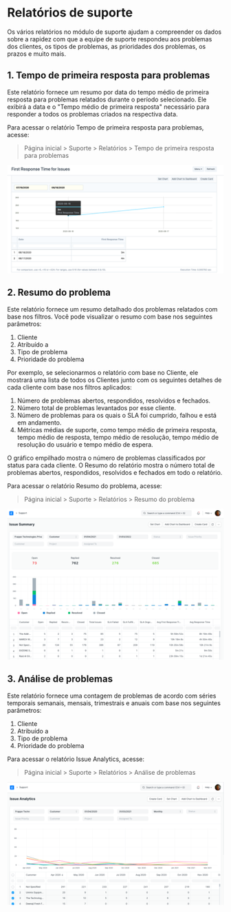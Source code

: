 # Relatórios de suporte



Os vários relatórios no módulo de suporte ajudam a compreender os dados sobre a rapidez com que a equipe de suporte respondeu aos problemas dos clientes, os tipos de problemas, as prioridades dos problemas, os prazos e muito mais.


## 1. Tempo de primeira resposta para problemas


Este relatório fornece um resumo por data do tempo médio de primeira resposta para problemas relatados durante o período selecionado. Ele exibirá a data e o "Tempo médio de primeira resposta" necessário para responder a todos os problemas criados na respectiva data.


Para acessar o relatório Tempo de primeira resposta para problemas, acesse:
> Página inicial > Suporte > Relatórios > Tempo de primeira resposta para problemas


![Tempo de primeira resposta para problemas](/files/first-response-time.png)


## 2. Resumo do problema


Este relatório fornece um resumo detalhado dos problemas relatados com base nos filtros. Você pode visualizar o resumo com base nos seguintes parâmetros:


1. Cliente
2. Atribuído a
3. Tipo de problema
4. Prioridade do problema


Por exemplo, se selecionarmos o relatório com base no Cliente, ele mostrará uma lista de todos os Clientes junto com os seguintes detalhes de cada cliente com base nos filtros aplicados:


1. Número de problemas abertos, respondidos, resolvidos e fechados.
2. Número total de problemas levantados por esse cliente.
3. Número de problemas para os quais o SLA foi cumprido, falhou e está em andamento.
4. Métricas médias de suporte, como tempo médio de primeira resposta, tempo médio de resposta, tempo médio de resolução, tempo médio de resolução do usuário e tempo médio de espera.


O gráfico empilhado mostra o número de problemas classificados por status para cada cliente. O Resumo do relatório mostra o número total de problemas abertos, respondidos, resolvidos e fechados em todo o relatório.


Para acessar o relatório Resumo do problema, acesse:
> Página inicial > Suporte > Relatórios > Resumo do problema


![Resumo do problema](/files/issue-summary-report.png)


## 3. Análise de problemas


Este relatório fornece uma contagem de problemas de acordo com séries temporais semanais, mensais, trimestrais e anuais com base nos seguintes parâmetros:


1. Cliente
2. Atribuído a
3. Tipo de problema
4. Prioridade do problema


Para acessar o relatório Issue Analytics, acesse:
> Página inicial > Suporte > Relatórios > Análise de problemas


![Issue Analytics](/files/issue-analytics.png)



